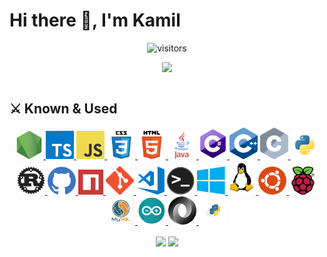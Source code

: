 # Hi there 👋, I'm Kamil

<p align="center">
  <img src="https://komarev.com/ghpvc/?username=Agil-Dev" alt="visitors" />
</p>
<p align="center">
    <img src="https://github-profile-trophy.vercel.app/?username=Agil-Dev&theme=onedark">
</p>

<pre>
</pre>

## ⚔️ Known & Used
<p align="center">
  <a href="" title="Node">
    <img width="45" src="https://raw.githubusercontent.com/github/explore/master/topics/nodejs/nodejs.png" alt="node">
  </a>
  <a href="" title="TypeScript">
    <img width="45" src="https://raw.githubusercontent.com/github/explore/master/topics/typescript/typescript.png" alt="typescript">
  </a>
  <a href="https://developer.mozilla.org/en-US/docs/Web/JavaScript" title="Javascript">
    <img width="45" src="https://raw.githubusercontent.com/github/explore/master/topics/javascript/javascript.png" alt="JavaScript">
  </a>
  <a href="https://developer.mozilla.org/en-US/docs/Web/CSS" title="CSS">
    <img width="45" src="https://raw.githubusercontent.com/github/explore/master/topics/css/css.png" alt="CSS">
  </a>
  <a href="https://developer.mozilla.org/en-US/docs/Web/HTML" title="HTML">
    <img width="45" src="https://raw.githubusercontent.com/github/explore/master/topics/html/html.png" alt="HTML">
  </a>
  <a href="" title="Java">
    <img width="45" src="./assets/java.png" alt="Java">
  </a>
  <a href="https://docs.microsoft.com/en-us/dotnet/csharp/" title="C#">
    <img width="45" src="./assets/csharp.png" alt="C#">
  </a>
  <a href="https://isocpp.org/" title="C++">
    <img width="45" src="./assets/cpp.png" alt="C++">
  </a>
  <a href="https://www.cprogramming.com/" title="C">
    <img width="45" src="./assets/c.png" alt="C">
  </a>
  <a href="https://www.python.org/" title="Python">
    <img width="45" src="https://raw.githubusercontent.com/github/explore/master/topics/python/python.png" alt="Python">
  </a>
  <a href="https://www.rust-lang.org/" title="Rust">
    <img width="45" src="https://raw.githubusercontent.com/github/explore/master/topics/rust/rust.png" alt="Rust">
  </a>
  <a href="https://github.com/" title="GitHub">
    <img width="45" src="./assets/github.png" alt="GitHub">
  </a>
  <a title="Npm" href="https://www.npmjs.com/">
    <img width="40" src="https://raw.githubusercontent.com/github/explore/master/topics/npm/npm.png" alt="Npm's logo" />
  </a>
  <a href="https://git-scm.com/" title="Git">
    <img width="45" src="./assets/git.png" alt="Git">
  </a>
  <a href="https://code.visualstudio.com/" title="VisualStudio-Code">
    <img width="45" src="https://raw.githubusercontent.com/github/explore/master/topics/visual-studio-code/visual-studio-code.png" alt="VisualStudio-Code">
  </a>
  <a href="#" title="Terminal">
    <img width="45" src="https://raw.githubusercontent.com/github/explore/master/topics/terminal/terminal.png" alt="Terminal">
  </a>
  <a href="https://www.microsoft.com/en-US/windows" title="Windows">
    <img width="45" src="./assets/windows.png" alt="Windows">
  </a>
  <a href="https://www.linux.org/" title="Linux">
    <img width="45" src="./assets/tux.svg" alt="Linux">
  </a>
  <a href="https://ubuntu.com/" title="Ubuntu">
    <img width="45" src="https://raw.githubusercontent.com/github/explore/master/topics/ubuntu/ubuntu.png" alt="Ubuntu">
  </a>
  <a href="https://www.raspberrypi.org/" title="Raspberry-Pi">
    <img width="45" src="https://raw.githubusercontent.com/github/explore/master/topics/raspberry-pi/raspberry-pi.png" alt="Raspberry-Pi">
  </a>
  <a href="https://www.mysql.com/" title="MySQL">
    <img width="45" src="./assets/mysql.png" alt="MySQL">
  </a>
  <a href="https://www.arduino.cc/" title="Arduino">
    <img width="45" src="https://raw.githubusercontent.com/github/explore/master/topics/arduino/arduino.png" alt="Arduin">
  </a>
  <a href="https://www.json.org/" title="JSON">
    <img width="45" src="https://raw.githubusercontent.com/github/explore/master/topics/json/json.png" alt="JSON">
  </a>
  <a href="https://pypi.org/project/pip/" title="Pip">
    <img width="45" src="https://raw.githubusercontent.com/github/explore/master/topics/pip/pip.png" alt="Pip">
  </a>
  <!--a href="" title="">
    <img width="45" src="https://raw.githubusercontent.com/github/explore/master/topics//.png" alt="">
  </a-->
</p>
<p align="center">
  <img align="center" src="https://github-readme-stats.vercel.app/api?username=Agil-Dev&count_private=true&show_icons=true&theme=tokyonight" />
  <img align="center" src="https://github-readme-stats.vercel.app/api/top-langs/?username=Agil-Dev&layout=compact&theme=tokyonight" />
</p>
<!--p align="center">
  <img align="center" src="https://github-readme-stats.vercel.app/api/wakatime?username=Agil-Dev&theme=tokyonight" />
</p-->
